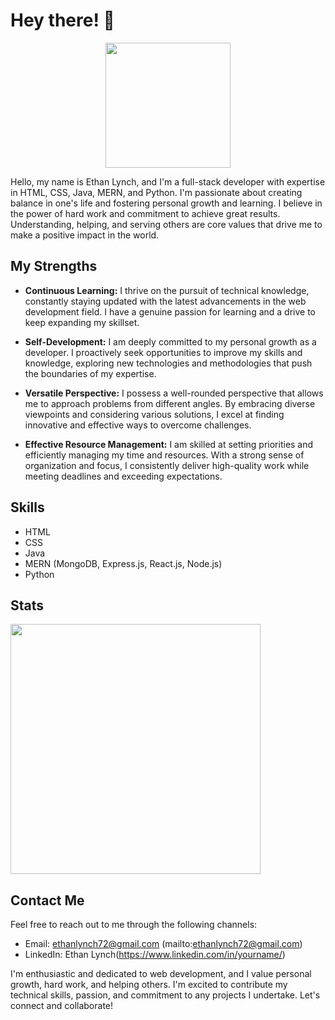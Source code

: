 # Hey there! 👋

<div align="center">
  <img src="https://media.giphy.com/media/LaVp0AyqR5bGsC5Cbm/giphy.gif" height="200" width="200" />
</div>

Hello, my name is Ethan Lynch, and I'm a full-stack developer with expertise in HTML, CSS, Java, MERN, and Python. I'm passionate about creating balance in one's life and fostering personal growth and learning. I believe in the power of hard work and commitment to achieve great results. Understanding, helping, and serving others are core values that drive me to make a positive impact in the world.

## My Strengths

- **Continuous Learning:** I thrive on the pursuit of technical knowledge, constantly staying updated with the latest advancements in the web development field. I have a genuine passion for learning and a drive to keep expanding my skillset.

- **Self-Development:** I am deeply committed to my personal growth as a developer. I proactively seek opportunities to improve my skills and knowledge, exploring new technologies and methodologies that push the boundaries of my expertise.

- **Versatile Perspective:** I possess a well-rounded perspective that allows me to approach problems from different angles. By embracing diverse viewpoints and considering various solutions, I excel at finding innovative and effective ways to overcome challenges.

- **Effective Resource Management:** I am skilled at setting priorities and efficiently managing my time and resources. With a strong sense of organization and focus, I consistently deliver high-quality work while meeting deadlines and exceeding expectations.

## Skills

- HTML
- CSS
- Java
- MERN (MongoDB, Express.js, React.js, Node.js)
- Python

## Stats

<img src="https://github-readme-stats.vercel.app/api?username=XEthanLynchX&show_icons=true&theme=ADD_THEME_HERE" width="400">

## Contact Me

Feel free to reach out to me through the following channels:

- Email: ethanlynch72@gmail.com (mailto:ethanlynch72@gmail.com)
- LinkedIn: Ethan Lynch(https://www.linkedin.com/in/yourname/)

I'm enthusiastic and dedicated to web development, and I value personal growth, hard work, and helping others. I'm excited to contribute my technical skills, passion, and commitment to any projects I undertake. Let's connect and collaborate!

